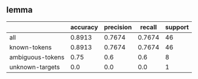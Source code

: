 
## lemma

|                  | accuracy | precision | recall | support |
|------------------|----------|-----------|--------|---------|
| all              | 0.8913   | 0.7674    | 0.7674 | 46      |
| known-tokens     | 0.8913   | 0.7674    | 0.7674 | 46      |
| ambiguous-tokens | 0.75     | 0.6       | 0.6    | 8       |
| unknown-targets  | 0.0      | 0.0       | 0.0    | 1       |

